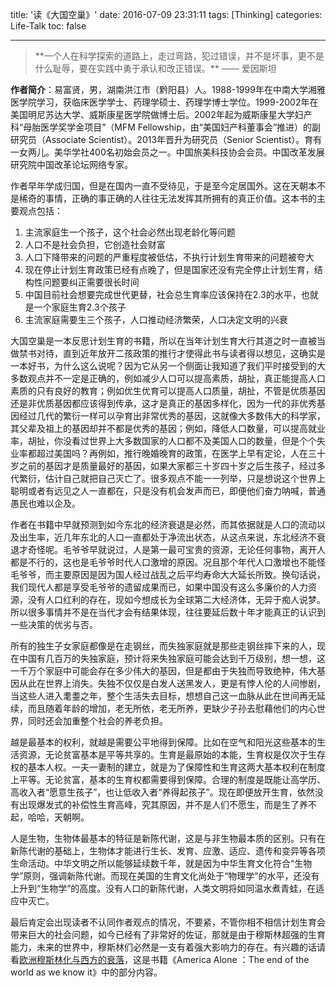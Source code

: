 title: '读《大国空巢》'
date: 2016-07-09 23:31:11
tags: [Thinking]
categories: Life-Talk
toc: false

---

<blockquote  class="blockquote-center">
**一个人在科学探索的道路上，走过弯路，犯过错误，并不是坏事，更不是什么耻辱，要在实践中勇于承认和改正错误。**
—— 爱因斯坦
</blockquote>

**作者简介**：易富贤，男，湖南洪江市（黔阳县）人。1988-1999年在中南大学湘雅医学院学习，获临床医学学士、药理学硕士、药理学博士学位。1999-2002年在美国明尼苏达大学、威斯康星医学院做博士后。2002年起为威斯康星大学妇产科“母胎医学奖学金项目”（MFM Fellowship，由“美国妇产科董事会”推进）的副研究员（Associate Scientist）。2013年晋升为研究员（Senior Scientist）。育有一女两儿。美华学社400名初始会员之一。中国旅美科技协会会员。中国改革发展研究院中国改革论坛网络专家。

作者早年学成归国，但是在国内一直不受待见，于是至今定居国外。这在天朝本不是稀奇的事情，正确的事正确的人往往无法发挥其所拥有的真正价值。这本书的主要观点包括：
1. 主流家庭生一个孩子，这个社会必然出现老龄化等问题
2. 人口不是社会负担，它创造社会财富
3. 人口下降带来的问题的严重程度被低估，不执行计划生育带来的问题被夸大
4. 现在停止计划生育政策已经有点晚了，但是国家还没有完全停止计划生育，结构性问题要纠正需要很长时间
5. 中国目前社会想要完成世代更替，社会总生育率应该保持在2.3的水平，也就是一个家庭生育2.3个孩子
6. 主流家庭需要生三个孩子，人口推动经济繁荣，人口决定文明的兴衰

大国空巢是一本反思计划生育的书籍，所以在当年计划生育大行其道之时一直被当做禁书对待，直到近年放开二孩政策的推行才使得此书与读者得以想见，这确实是一本好书，为什么这么说呢？因为它从另一个侧面让我知道了我们平时接受到的大多数观点并不一定是正确的，例如减少人口可以提高素质，胡扯，真正能提高人口素质的只有良好的教育；例如优生优育可以提高人口质量，胡扯，不管是优质基因还是非优质基因都应该得到传承，这才是真正的基因多样化，因为一代的非优秀基因经过几代的繁衍一样可以孕育出非常优秀的基因，这就像大多数伟大的科学家，其父辈及祖上的基因却并不都是优秀的基因；例如，降低人口数量，可以提高就业率，胡扯，你没看过世界上大多数国家的人口都不及美国人口的数量，但是个个失业率都超过美国吗？再例如，推行晚婚晚育的政策，在医学上早有定论，人在三十岁之前的基因才是质量最好的基因，如果大家都三十岁四十岁之后生孩子，经过多代繁衍，估计自己就把自己灭亡了。很多观点不能一一列举，只是想说这个世界上聪明或者有远见之人一直都在，只是没有机会发声而已，即便他们奋力呐喊，普通愚民也难以企及。

作者在书籍中早就预测到如今东北的经济衰退是必然，而其依据就是人口的流动以及出生率，近几年东北的人口一直都处于净流出状态，从这点来说，东北经济不衰退才奇怪呢。毛爷爷早就说过，人是第一最可宝贵的资源，无论任何事物，离开人都是不行的，这也是毛爷爷时代人口激增的原因。况且那个年代人口激增也不能怪毛爷爷，而主要原因是因为国人经过战乱之后平均寿命大大延长所致。换句话说，我们现代人都是享受毛爷爷的遗留成果而已，如果中国没有这么多廉价的人力资源，没有人口红利的存在，现如今想成长为全球第二大经济体，无异于痴人说梦。所以很多事情并不是在当代才会有结果体现，往往要延后数十年才能真正的认识到一些决策的优劣与否。

所有的独生子女家庭都像是在走钢丝，而失独家庭就是那些走钢丝摔下来的人，现在中国有几百万的失独家庭，预计将来失独家庭可能会达到千万级别，想一想，这一千万个家庭中可能会存在多少伟大的基因，但是都由于失独而导致绝种，伟大基因从此在世界上消失。失独不仅仅是白发人送黑发人，更是有悖人伦的人间惨剧，当这些人进入耄耋之年，整个生活失去目标，想想自己这一血脉从此在世间再无延续，而且随着年龄的增加，老无所依，老无所养，更缺少子孙去慰藉他们的内心世界，同时还会加重整个社会的养老负担。

越是最基本的权利，就越是需要公平地得到保障。比如在空气和阳光这些基本的生活资源，无论贫富基本是平等共享的。生育是最原始的本能，生育权是仅次于生存权的基本人权。一夫一妻制的建立，就是为了保障性和生育这两大基本权利在制度上平等。无论贫富，基本的生育权都需要得到保障。合理的制度是既能让高学历、高收入者“愿意生孩子”，也让低收入者“养得起孩子”。现在即便放开生育，依然没有出现爆发式的补偿性生育高峰，究其原因，并不是人们不愿生，而是生了养不起，哈哈，天朝啊。

人是生物，生物体最基本的特征是新陈代谢，这是与非生物最本质的区别。只有在新陈代谢的基础上，生物体才能进行生长、发育、应激、适应、遗传和变异等各项生命活动。中华文明之所以能够延续数千年，就是因为中华生育文化符合“生物学”原则，强调新陈代谢。而现在美国的生育文化尚处于“物理学”的水平，还没有上升到“生物学”的高度。没有人口的新陈代谢，人类文明将如同温水煮青蛙，在适应中灭亡。

最后肯定会出现读者不认同作者观点的情况，不要紧，不管你相不相信计划生育会带来巨大的社会问题，如今已经有了非常好的佐证，那就是由于穆斯林超强的生育能力，未来的世界中，穆斯林们必然是一支有着强大影响力的存在。有兴趣的话请看[欧洲穆斯林化与西方的衰落](https://www.douban.com/group/topic/4808975/)，这是书籍《America Alone ：The end of the world as we know it》中的部分内容。